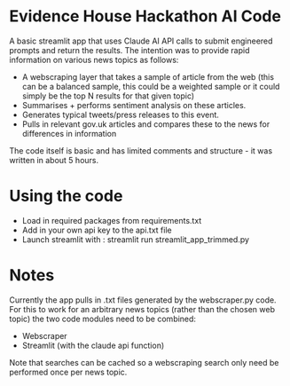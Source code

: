 # Evidence House Hackathon AI Code
A basic streamlit app that uses Claude AI API calls to submit engineered prompts and return the results.
The intention was to provide rapid information on various news topics as follows:
  * A webscraping layer that takes a sample of article from the web (this can be a balanced sample, this could be a weighted sample or it could simply be the top N results for that given topic)
  * Summarises + performs sentiment analysis on these articles.
  * Generates typical tweets/press releases to this event.
  * Pulls in relevant gov.uk articles and compares these to the news for differences in information

The code itself is basic and has limited comments and structure - it was written in about 5 hours. 

# Using the code 
* Load in required packages from requirements.txt
* Add in your own api key to the api.txt file
* Launch streamlit with : streamlit run streamlit_app_trimmed.py

# Notes
Currently the app pulls in .txt files generated by the webscraper.py code. For this to work for an arbitrary news topics (rather than the chosen web topic) the two code modules need to be combined:
* Webscraper
* Streamlit (with the claude api function)
  
Note that searches can be cached so a webscraping search only need be performed once per news topic.
